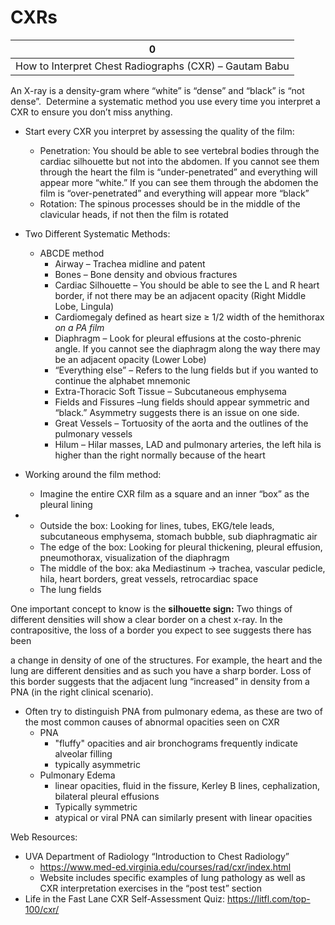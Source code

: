# CXRs

| 0                                                      |
|--------------------------------------------------------|
| How to Interpret Chest Radiographs (CXR) – Gautam Babu |

An X-ray is a density-gram where “white” is “dense” and “black” is “not
dense”.  Determine a systematic method you use every time you interpret
a CXR to ensure you don’t miss anything.

-   Start every CXR you interpret by assessing the quality of the film:
    -   Penetration: You should be able to see vertebral bodies through
        the cardiac silhouette but not into the abdomen. If you cannot
        see them through the heart the film is “under-penetrated” and
        everything will appear more “white.” If you can see them through
        the abdomen the film is “over-penetrated” and everything will
        appear more “black”
    -   Rotation: The spinous processes should be in the middle of the
        clavicular heads, if not then the film is rotated

-   Two Different Systematic Methods:
    -   ABCDE method
        -   Airway – Trachea midline and patent
        -   Bones – Bone density and obvious fractures
        -   Cardiac Silhouette – You should be able to see the L and R
            heart border, if not there may be an adjacent opacity (Right
            Middle Lobe, Lingula)
        -   Cardiomegaly defined as heart size
            ≥
            1/2 width of the hemithorax *on a PA film*
        -   Diaphragm – Look for pleural effusions at the costo-phrenic
            angle. If you cannot see the diaphragm along the way there
            may be an adjacent opacity (Lower Lobe)
        -   “Everything else” – Refers to the lung fields but if you
            wanted to continue the alphabet mnemonic
        -   Extra-Thoracic Soft Tissue – Subcutaneous emphysema
        -   Fields and Fissures –lung fields should appear symmetric and
            “black.” Asymmetry suggests there is an issue on one side.
        -   Great Vessels – Tortuosity of the aorta and the outlines of
            the pulmonary vessels
        -   Hilum – Hilar masses, LAD and pulmonary arteries, the left
            hila is higher than the right normally because of the heart

-   Working around the film method:
    -   Imagine the entire CXR film as a square and an inner “box” as
        the pleural lining

-   -   Outside the box: Looking for lines, tubes, EKG/tele leads,
        subcutaneous emphysema, stomach bubble, sub diaphragmatic air
    -   The edge of the box: Looking for pleural thickening, pleural
        effusion, pneumothorax, visualization of the diaphragm
    -   The middle of the box: aka Mediastinum -> trachea, vascular
        pedicle, hila, heart borders, great vessels, retrocardiac space
    -   The lung fields

One important concept to know is the **silhouette sign:** Two things of
different densities will show a clear border on a chest x-ray. In the
contrapositive, the loss of a border you expect to see suggests there
has been

a change in density of one of the structures. For example, the heart and
the lung are different densities and as such you have a sharp border.
Loss of this border suggests that the adjacent lung “increased” in
density from a PNA (in the right clinical scenario).

-   Often try to distinguish PNA from pulmonary edema, as these are two
    of the most common causes of abnormal opacities seen on CXR
    -   PNA
        -   "fluffy" opacities and air bronchograms frequently indicate
            alveolar filling
        -   typically asymmetric
    -   Pulmonary Edema
        -   linear opacities, fluid in the fissure, Kerley B lines,
            cephalization, bilateral pleural effusions
        -   Typically symmetric
        -   atypical or viral PNA can similarly present with linear
            opacities

Web Resources:

-   UVA Department of Radiology “Introduction to Chest Radiology”
    -   https://www.med-ed.virginia.edu/courses/rad/cxr/index.html
    -   Website includes specific examples of lung pathology as well as
        CXR interpretation exercises in the “post test” section
-   Life in the Fast Lane CXR Self-Assessment Quiz:
    https://litfl.com/top-100/cxr/
